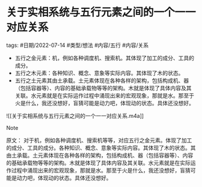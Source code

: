 
关于实相系统与五行元素之间的一个一一对应关系
====


tags: #日期/2022-07-14 #类型/想法 #内容/五行 #内容/关系 



- 五行之金元素：机，例如各种调度机、搜索机。其体现了加工的成分、工具的成分。
- 五行之木元素：各种知识、概念、意象等实际内容。其体现了木的状态。
- 五行之土元素其由土承载。土元素体现在各种各样的架构，包括构成机、器（包括容器等）、内容的基础承载物等等的架构。木就是体现了具体内容及其关联。水元素就是在实际运作过程中涌现出来的宏观现象，那就是水。那至于火是什么，我还没想好，盲猜可能是动力吧，体现动的状态。具体还没想好。




![[关于实相系统与五行元素之间的一个一一对应关系.m4a]]


> [!note] 
> 原文：
> 对于机，例如各种调度机、搜索机等等，对应五行之金元素。体现了加工的成分、工具的成分。各种知识、概念、意象等实际内容。其体现了木的状态。其由土承载。土元素体现在各种各样的架构，包括构成机、器（包括容器等）、内容的基础承载物等等的架构。木就是体现了具体内容及其关联。水元素就是在实际运作过程中涌现出来的宏观现象，那就是水。那至于火是什么，我还没想好，盲猜可能是动力吧，体现动的状态。具体还没想好。




